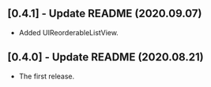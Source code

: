 ## [0.4.1] - Update README (2020.09.07)

* Added UIReorderableListView.

## [0.4.0] - Update README (2020.08.21)

* The first release.
